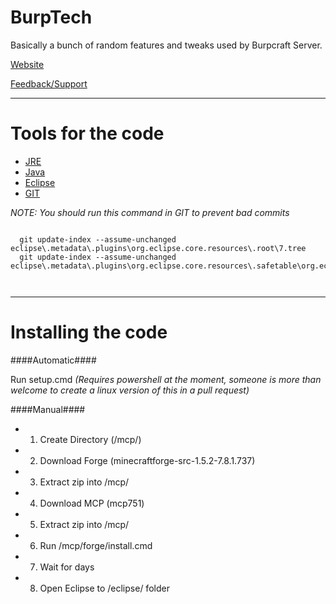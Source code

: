 BurpTech
========

Basically a bunch of random features and tweaks used by Burpcraft Server.


[Website](http://renevo.github.io/BurpTech)

[Feedback/Support](http://burptech.uservoice.com/)

***

Tools for the code
==================
 
 - [JRE](http://www.oracle.com/technetwork/java/javase/downloads/jdk7-downloads-1880260.html)
 - [Java](http://www.java.com/en/download/manual.jsp)
 - [Eclipse](http://www.eclipse.org/downloads/)
 - [GIT](http://git-scm.com/downloads)
  
  
  *NOTE: You should run this command in GIT to prevent bad commits*
  
  <pre><code>
  git update-index --assume-unchanged eclipse\.metadata\.plugins\org.eclipse.core.resources\.root\7.tree
  git update-index --assume-unchanged eclipse\.metadata\.plugins\org.eclipse.core.resources\.safetable\org.eclipse.core.resources  

  </code></pre>
  
***

Installing the code
===================

####Automatic####

Run setup.cmd *(Requires powershell at the moment, someone is more than welcome to create a linux version of this in a pull request)*



####Manual####

 - 1. Create Directory (/mcp/)
 - 2. Download Forge (minecraftforge-src-1.5.2-7.8.1.737)
 - 3. Extract zip into /mcp/
 - 4. Download MCP (mcp751)
 - 5. Extract zip into /mcp/
 - 6. Run /mcp/forge/install.cmd
 - 7. Wait for days
 - 8. Open Eclipse to /eclipse/ folder
